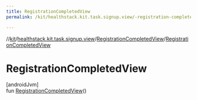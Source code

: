 ```yaml
---
title: RegistrationCompletedView
permalink: /kit/healthstack.kit.task.signup.view/-registration-completed-view/-registration-completed-view.html

---
```

//[kit](../../../index.html)/[healthstack.kit.task.signup.view](../index.html)/[RegistrationCompletedView](index.html)/[RegistrationCompletedView](-registration-completed-view.html)



# RegistrationCompletedView



[androidJvm]\
fun [RegistrationCompletedView](-registration-completed-view.html)()




